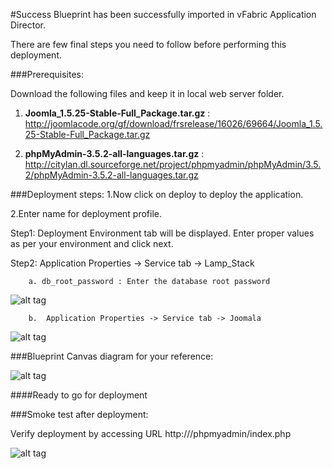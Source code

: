 #Success
Blueprint has been successfully imported in  vFabric Application Director. 

There are  few final steps you need to follow before performing this deployment.

###Prerequisites:

Download the following files and keep it in local web server folder.

1. **Joomla_1.5.25-Stable-Full_Package.tar.gz** : 
    http://joomlacode.org/gf/download/frsrelease/16026/69664/Joomla_1.5.25-Stable-Full_Package.tar.gz

2. **phpMyAdmin-3.5.2-all-languages.tar.gz** :
    http://citylan.dl.sourceforge.net/project/phpmyadmin/phpMyAdmin/3.5.2/phpMyAdmin-3.5.2-all-languages.tar.gz

###Deployment steps:
1.Now click on deploy to deploy the application.

2.Enter name for deployment profile.

Step1: Deployment Environment tab will be displayed. Enter proper values as per your environment and click next.

Step2: Application Properties -> Service tab -> Lamp_Stack
	
		a. db_root_password : Enter the database root password

![alt tag](https://raw.github.com/vmware-applicationdirector/solutions-import-beta/Joomla-Blueprint-50/Service-Property-LampStack.png)

		b.  Application Properties -> Service tab -> Joomala

![alt tag](https://raw.github.com/vmware-applicationdirector/solutions-import-beta/Joomla-Blueprint-50/Service-Property-Joomla.png)
	
	
###Blueprint Canvas diagram for your reference: 

![alt tag](https://raw.github.com/vmware-applicationdirector/solutions-import-beta/Joomla-Blueprint-50/Joomla-Blueprint-50-Blueprint-Canvas.png)

####Ready to go for deployment

###Smoke test after deployment:

Verify deployment by accessing URL http://<IP of your deployed system>/phpmyadmin/index.php
	
![alt tag](https://raw.github.com/vmware-applicationdirector/solutions-import-beta/Joomla-Blueprint-50/Smoke%20Test.JPG)


 










 








